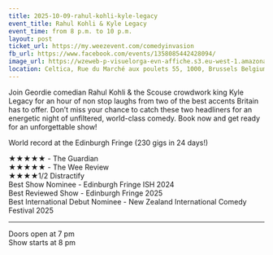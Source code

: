 ```yaml
---
title: 2025-10-09-rahul-kohli-kyle-legacy
event_title: Rahul Kohli & Kyle Legacy
event_time: from 8 p.m. to 10 p.m.
layout: post
ticket_url: https://my.weezevent.com/comedyinvasion
fb_url: https://www.facebook.com/events/1358085442428094/
image_url: https://wzeweb-p-visuelorga-evn-affiche.s3.eu-west-1.amazonaws.com/affiche_1378651.png
location: Celtica, Rue du Marché aux poulets 55, 1000, Brussels Belgium
---
```


Join Geordie comedian Rahul Kohli & the Scouse crowdwork king Kyle Legacy for an hour of non stop laughs from two of the best accents Britain has to offer.
Don’t miss your chance to catch these two headliners for an energetic night of unfiltered, world-class comedy. Book now and get ready for an unforgettable show!

World record at the Edinburgh Fringe (230 gigs in 24 days!)

★★★★★ - The Guardian  
★★★★★ - The Wee Review  
★★★★1/2 Distractify  
Best Show Nominee - Edinburgh Fringe ISH 2024  
Best Reviewed Show - Edinburgh Fringe 2025  
Best International Debut Nominee - New Zealand International Comedy Festival 2025

<hr style="width:100%;" />

Doors open at 7 pm  
Show starts at 8 pm 
